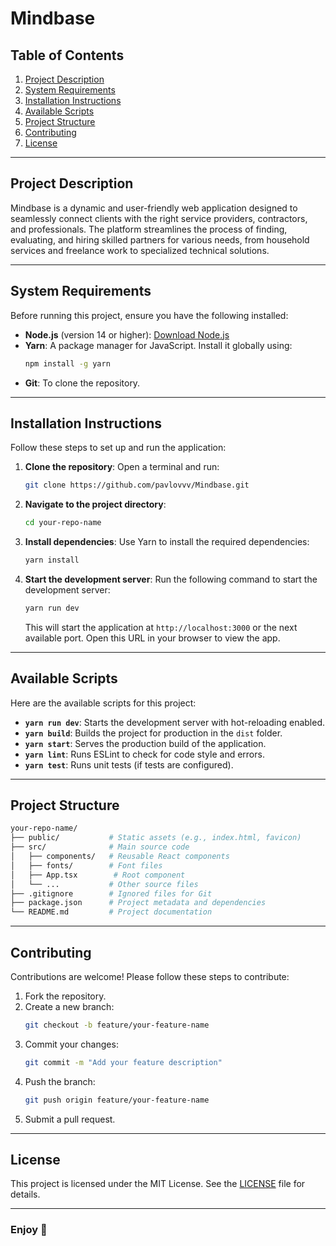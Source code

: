 
# Mindbase

## Table of Contents
1. [Project Description](#project-description)
2. [System Requirements](#system-requirements)
3. [Installation Instructions](#installation-instructions)
4. [Available Scripts](#available-scripts)
5. [Project Structure](#project-structure)
6. [Contributing](#contributing)
7. [License](#license)

---

## Project Description

Mindbase is a dynamic and user-friendly web application designed to seamlessly connect clients with the right service providers, contractors, and professionals. The platform streamlines the process of finding, evaluating, and hiring skilled partners for various needs, from household services and freelance work to specialized technical solutions.

---

## System Requirements

Before running this project, ensure you have the following installed:

- **Node.js** (version 14 or higher): [Download Node.js](https://nodejs.org/)
- **Yarn**: A package manager for JavaScript. Install it globally using:
  ```bash
  npm install -g yarn
  ```
- **Git**: To clone the repository.

---

## Installation Instructions

Follow these steps to set up and run the application:

1. **Clone the repository**:
   Open a terminal and run:
   ```bash
   git clone https://github.com/pavlovvv/Mindbase.git
   ```

2. **Navigate to the project directory**:
   ```bash
   cd your-repo-name
   ```

3. **Install dependencies**:
   Use Yarn to install the required dependencies:
   ```bash
   yarn install
   ```

4. **Start the development server**:
   Run the following command to start the development server:
   ```bash
   yarn run dev
   ```

   This will start the application at `http://localhost:3000` or the next available port. Open this URL in your browser to view the app.

---

## Available Scripts

Here are the available scripts for this project:

- **`yarn run dev`**: Starts the development server with hot-reloading enabled.
- **`yarn build`**: Builds the project for production in the `dist` folder.
- **`yarn start`**: Serves the production build of the application.
- **`yarn lint`**: Runs ESLint to check for code style and errors.
- **`yarn test`**: Runs unit tests (if tests are configured).

---

## Project Structure

```bash
your-repo-name/
├── public/           # Static assets (e.g., index.html, favicon)
├── src/              # Main source code
│   ├── components/   # Reusable React components
│   ├── fonts/        # Font files
│   ├── App.tsx        # Root component
│   └── ...           # Other source files
├── .gitignore        # Ignored files for Git
├── package.json      # Project metadata and dependencies
└── README.md         # Project documentation
```

---

## Contributing

Contributions are welcome! Please follow these steps to contribute:

1. Fork the repository.
2. Create a new branch:
   ```bash
   git checkout -b feature/your-feature-name
   ```
3. Commit your changes:
   ```bash
   git commit -m "Add your feature description"
   ```
4. Push the branch:
   ```bash
   git push origin feature/your-feature-name
   ```
5. Submit a pull request.

---

## License

This project is licensed under the MIT License. See the [LICENSE](./LICENSE) file for details.

---

### Enjoy 🚀
